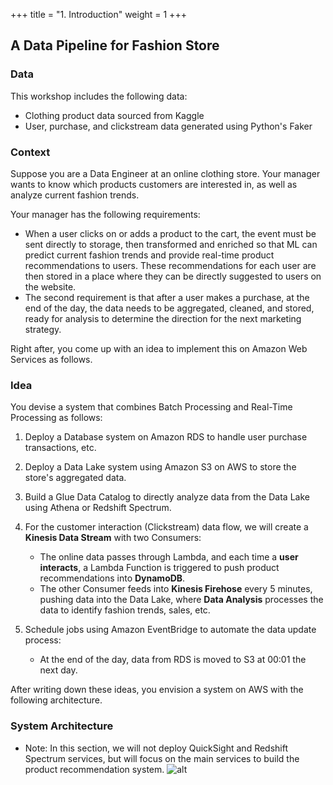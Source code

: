 +++
title = "1. Introduction"
weight = 1
+++

## A Data Pipeline for Fashion Store

### Data
This workshop includes the following data:
- Clothing product data sourced from Kaggle
- User, purchase, and clickstream data generated using Python's Faker

### Context
Suppose you are a Data Engineer at an online clothing store. Your manager wants to know which products customers are interested in, as well as analyze current fashion trends.

Your manager has the following requirements:
- When a user clicks on or adds a product to the cart, the event must be sent directly to storage, then transformed and enriched so that ML can predict current fashion trends and provide real-time product recommendations to users. These recommendations for each user are then stored in a place where they can be directly suggested to users on the website.
- The second requirement is that after a user makes a purchase, at the end of the day, the data needs to be aggregated, cleaned, and stored, ready for analysis to determine the direction for the next marketing strategy.

Right after, you come up with an idea to implement this on Amazon Web Services as follows.

### Idea
You devise a system that combines Batch Processing and Real-Time Processing as follows:
1. Deploy a Database system on Amazon RDS to handle user purchase transactions, etc.

2. Deploy a Data Lake system using Amazon S3 on AWS to store the store's aggregated data.
3. Build a Glue Data Catalog to directly analyze data from the Data Lake using Athena or Redshift Spectrum.
4. For the customer interaction (Clickstream) data flow, we will create a **Kinesis Data Stream** with two Consumers:
   - The online data passes through Lambda, and each time a **user interacts**, a Lambda Function is triggered to push product recommendations into **DynamoDB**.
   - The other Consumer feeds into **Kinesis Firehose** every 5 minutes, pushing data into the Data Lake, where **Data Analysis** processes the data to identify fashion trends, sales, etc.
5. Schedule jobs using Amazon EventBridge to automate the data update process:
   - At the end of the day, data from RDS is moved to S3 at 00:01 the next day.

After writing down these ideas, you envision a system on AWS with the following architecture.

### System Architecture
- Note: In this section, we will not deploy QuickSight and Redshift Spectrum services, but will focus on the main services to build the product recommendation system.
![alt](/images/overview/architect.png)
